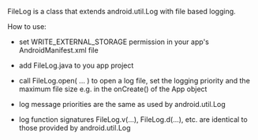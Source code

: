 FileLog is a class that extends android.util.Log with file based logging.

How to use:

- set WRITE_EXTERNAL_STORAGE permission in your app's AndroidManifest.xml file
  <uses-permission android:name="android.permission.WRITE_EXTERNAL_STORAGE" />

- add FileLog.java to you app project

- call FileLog.open( ... ) to open a log file, set the logging priority and the maximum file size
  e.g. in the onCreate() of the App object

- log message priorities are the same as used by android.util.Log

- log function signatures FileLog.v(...), FileLog.d(...), etc. are identical to those provided by android.util.Log


